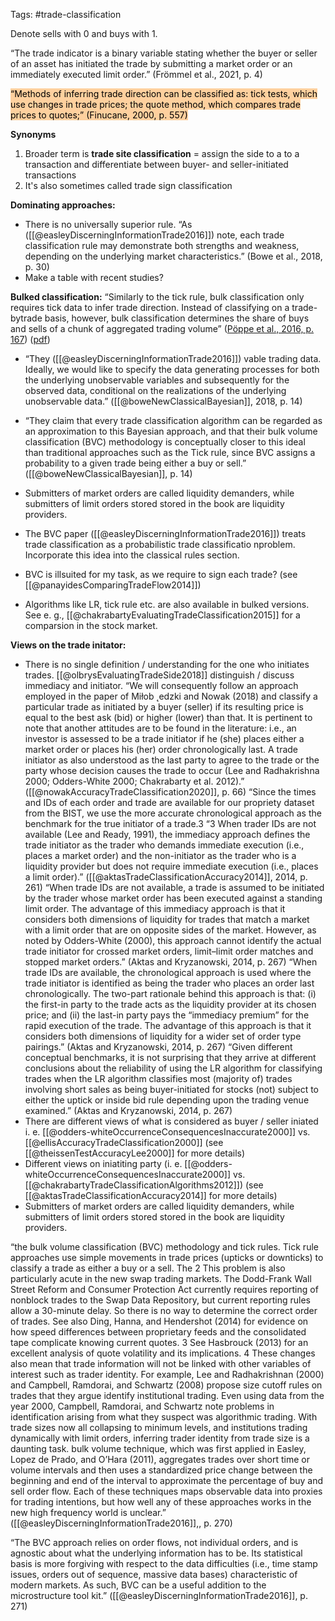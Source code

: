 Tags: #trade-classification 

Denote sells with $0$ and buys with $1$.

“The trade indicator is a binary variable stating whether the buyer or seller of an asset has initiated the trade by submitting a market order or an immediately executed limit order.” (Frömmel et al., 2021, p. 4)


<mark style="background: #FFB86CA6;">“Methods of inferring trade direction can be classified as: tick tests, which use changes in trade prices; the quote method, which compares trade prices to quotes;” (Finucane, 2000, p. 557)
</mark>


**Synonyms**
1. Broader term is **trade site classification** = assign the side to a to a transaction and differentiate between buyer- and seller-initiated transactions
2. It's also sometimes called trade sign classification

**Dominating approaches:**
- There is no universally superior rule. “As ([[@easleyDiscerningInformationTrade2016]]) note, each trade classification rule may demonstrate both strengths and weakness, depending on the underlying market characteristics.” (Bowe et al., 2018, p. 30)
- Make a table with recent studies?

**Bulked classification:**
“Similarly to the tick rule, bulk classification only requires tick data to infer trade direction. Instead of classifying on a trade-bytrade basis, however, bulk classification determines the share of buys and sells of a chunk of aggregated trading volume” ([Pöppe et al., 2016, p. 167](zotero://select/library/items/5A83SDDB)) ([pdf](zotero://open-pdf/library/items/4XIK47X6?page=3&annotation=X7FLEJPM))

- “They ([[@easleyDiscerningInformationTrade2016]]) vable trading data. Ideally, we would like to specify the data generating processes for both the underlying unobservable variables and subsequently for the observed data, conditional on the realizations of the underlying unobservable data.” ([[@boweNewClassicalBayesian]], 2018, p. 14)
- “They claim that every trade classification algorithm can be regarded as an approximation to this Bayesian approach, and that their bulk volume classification (BVC) methodology is conceptually closer to this ideal than traditional approaches such as the Tick rule, since BVC assigns a probability to a given trade being either a buy or sell.” ([[@boweNewClassicalBayesian]], p. 14)

- Submitters of market orders are called liquidity demanders, while submitters of limit orders stored stored in the book are liquidity providers.
- The BVC paper ([[@easleyDiscerningInformationTrade2016]]) treats trade classification as a probabilistic trade classificatio nproblem. Incorporate this idea into the classical rules section.
- BVC is illsuited for my task, as we require to sign each trade? (see [[@panayidesComparingTradeFlow2014]])
- Algorithms like LR, tick rule etc. are also available in bulked versions. See e. g., [[@chakrabartyEvaluatingTradeClassification2015]] for a comparsion in the stock market. 

**Views on the trade initator:**
- There is no single definition / understanding for the one who initiates trades. [[@olbrysEvaluatingTradeSide2018]] distinguish / discuss immediacy and initiator.
“We will consequently follow an approach employed in the paper of Miłob ̨ edzki and Nowak (2018) and classify a particular trade as initiated by a buyer (seller) if its resulting price is equal to the best ask (bid) or higher (lower) than that. It is pertinent to note that another attitudes are to be found in the literature: i.e., an investor is assessed to be a trade initiator if he (she) places either a market order or places his (her) order chronologically last. A trade initiator as also understood as the last party to agree to the trade or the party whose decision causes the trade to occur (Lee and Radhakrishna 2000; Odders-White 2000; Chakrabarty et al. 2012).” ([[@nowakAccuracyTradeClassification2020]], p. 66)
“Since the times and IDs of each order and trade are available for our propriety dataset from the BIST, we use the more accurate chronological approach as the benchmark for the true initiator of a trade.3 “3 When trader IDs are not available (Lee and Ready, 1991), the immediacy approach defines the trade initiator as the trader who demands immediate execution (i.e., places a market order) and the non-initiator as the trader who is a liquidity provider but does not require immediate execution (i.e., places a limit order).” ([[@aktasTradeClassificationAccuracy2014]], 2014, p. 261)
“When trade IDs are not available, a trade is assumed to be initiated by the trader whose market order has been executed against a standing limit order. The advantage of this immediacy approach is that it considers both dimensions of liquidity for trades that match a market with a limit order that are on opposite sides of the market. However, as noted by Odders-White (2000), this approach cannot identify the actual trade initiator for crossed market orders, limit–limit order matches and stopped market orders.” (Aktas and Kryzanowski, 2014, p. 267)
“When trade IDs are available, the chronological approach is used where the trade initiator is identified as being the trader who places an order last chronologically. The two-part rationale behind this approach is that: (i) the first-in party to the trade acts as the liquidity provider at its chosen price; and (ii) the last-in party pays the “immediacy premium” for the rapid execution of the trade. The advantage of this approach is that it considers both dimensions of liquidity for a wider set of order type pairings.” (Aktas and Kryzanowski, 2014, p. 267)
“Given different conceptual benchmarks, it is not surprising that they arrive at different conclusions about the reliability of using the LR algorithm for classifying trades when the LR algorithm classifies most (majority of) trades involving short sales as being buyer-initiated for stocks (not) subject to either the uptick or inside bid rule depending upon the trading venue examined.” (Aktas and Kryzanowski, 2014, p. 267)
- There are different views of what is considered as buyer / seller iniated i. e. [[@odders-whiteOccurrenceConsequencesInaccurate2000]] vs. [[@ellisAccuracyTradeClassification2000]]
(see [[@theissenTestAccuracyLee2000]] for more details)
- Different views on iniatiting party (i. e. [[@odders-whiteOccurrenceConsequencesInaccurate2000]] vs. [[@chakrabartyTradeClassificationAlgorithms2012]]) (see [[@aktasTradeClassificationAccuracy2014]] for more details)
- Submitters of market orders are called liquidity demanders, while submitters of limit orders stored stored in the book are liquidity providers.

“the bulk volume classification (BVC) methodology and tick rules. Tick rule approaches use simple movements in trade prices (upticks or downticks) to classify a trade as either a buy or a sell. The 2 This problem is also particularly acute in the new swap trading markets. The Dodd-Frank Wall Street Reform and Consumer Protection Act currently requires reporting of nonblock trades to the Swap Data Repository, but current reporting rules allow a 30-minute delay. So there is no way to determine the correct order of trades. See also Ding, Hanna, and Hendershot (2014) for evidence on how speed differences between proprietary feeds and the consolidated tape complicate knowing current quotes. 3 See Hasbrouck (2013) for an excellent analysis of quote volatility and its implications. 4 These changes also mean that trade information will not be linked with other variables of interest such as trader identity. For example, Lee and Radhakrishnan (2000) and Campbell, Ramdorai, and Schwartz (2008) propose size cutoff rules on trades that they argue identify institutional trading. Even using data from the year 2000, Campbell, Ramdorai, and Schwartz note problems in identification arising from what they suspect was algorithmic trading. With trade sizes now all collapsing to minimum levels, and institutions trading dynamically with limit orders, inferring trader identity from trade size is a daunting task. bulk volume technique, which was first applied in Easley, Lopez de Prado, and O’Hara (2011), aggregates trades over short time or volume intervals and then uses a standardized price change between the beginning and end of the interval to approximate the percentage of buy and sell order flow. Each of these techniques maps observable data into proxies for trading intentions, but how well any of these approaches works in the new high frequency world is unclear.” ([[@easleyDiscerningInformationTrade2016]],, p. 270)

“The BVC approach relies on order flows, not individual orders, and is agnostic about what the underlying information has to be. Its statistical basis is more forgiving with respect to the data difficulties (i.e., time stamp issues, orders out of sequence, massive data bases) characteristic of modern markets. As such, BVC can be a useful addition to the microstructure tool kit.” ([[@easleyDiscerningInformationTrade2016]], p. 271)